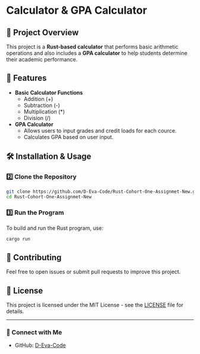 # Calculator & GPA Calculator

## 📌 Project Overview
This project is a **Rust-based calculator** that performs basic arithmetic operations and also includes a **GPA calculator** to help students determine their academic performance.

## 🚀 Features
- **Basic Calculator Functions**
  - Addition (+)
  - Subtraction (-)
  - Multiplication (*)
  - Division (/)
- **GPA Calculator**
  - Allows users to input grades and credit loads for each cource.
  - Calculates GPA based on user input.
  
## 🛠️ Installation & Usage


### 2️⃣ Clone the Repository
```sh
git clone https://github.com/D-Eva-Code/Rust-Cohort-One-Assignmet-New.git
cd Rust-Cohort-One-Assignmet-New
```

### 3️⃣ Run the Program
To build and run the Rust program, use:
```sh
cargo run
```

## 🤝 Contributing
Feel free to open issues or submit pull requests to improve this project.

## 📜 License
This project is licensed under the MIT License - see the [LICENSE](LICENSE) file for details.

---
### 🔗 Connect with Me
- GitHub: [D-Eva-Code](https://github.com/D-Eva-Code)
